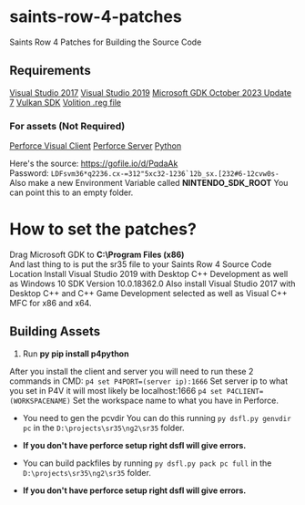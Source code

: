 # saints-row-4-patches
Saints Row 4 Patches for Building the Source Code

## Requirements
[Visual Studio 2017](/vs_Community2017.exe)
[Visual Studio 2019](/vs_Community2019.exe)
[Microsoft GDK October 2023 Update 7](https://github.com/microsoft/GDK/archive/refs/tags/October_2023_Update_7.zip)
[Vulkan SDK](https://sdk.lunarg.com/sdk/download/1.3.296.0/windows/VulkanSDK-1.3.296.0-Installer.exe)
[Volition .reg file](/volition.reg)

### For assets (Not Required)
[Perforce Visual Client](https://www.perforce.com/downloads/helix-visual-client-p4v)
[Perforce Server](https://www.perforce.com/products/helix-core/free-version-control) 
[Python](https://www.python.org/downloads/)

Here's the source: https://gofile.io/d/PqdaAk<br>
Password: ``LDFsvm36*q2236.cx-=312"5xc32-1236`12b_sx.[232#6-12cvw0s-``<br>
Also make a new Environment Variable called **NINTENDO_SDK_ROOT** You can point this to an empty folder.

# How to set the patches?
Drag Microsoft GDK to **C:\Program Files (x86)**<br>
And last thing to is put the sr35 file to your Saints Row 4 Source Code Location
Install Visual Studio 2019 with Desktop C++ Development as well as Windows 10 SDK Version 10.0.18362.0
Also install Visual Studio 2017 with Desktop C++ and C++ Game Development selected as well as Visual C++ MFC for x86 and x64.

## Building Assets
1. Run **py pip install p4python**

After you install the client and server you will need to run these 2 commands in CMD:
`p4 set P4PORT=(server ip):1666` Set server ip to what you set in P4V it will most likely be localhost:1666
`p4 set P4CLIENT=(WORKSPACENAME)` Set the workspace name to what you have in Perforce.

- You need to gen the pcvdir You can do this running `py dsfl.py genvdir pc` in the `D:\projects\sr35\ng2\sr35` folder.
- **If you don't have perforce setup right dsfl will give errors.**

- You can build packfiles by running `py dsfl.py pack pc full` in the `D:\projects\sr35\ng2\sr35` folder.
- **If you don't have perforce setup right dsfl will give errors.**
